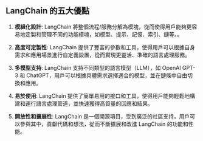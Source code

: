 ## LangChain 的五大優點

1.  **模組化設計**: LangChain 將整個流程/服務分解為模塊，從而使得用戶能夠更容易地定製和管理不同的功能模塊，如模型、提示、記憶、索引、鏈等。。

2.  **高度可定製性**: LangChain 提供了豐富的參數和工具，使得用戶可以根據自身需求和應用場景進行自定義設置，從而實現更靈活、準確的語言處理服務。

3.  **多模型支持**: LangChain 支持不同類型的語言模型（LLM），如 OpenAI GPT-3 和 ChatGPT，用戶可以根據具體需求選擇適合的模型，並在鏈條中自由切換和應用。

4.  **易於使用**: LangChain 提供了簡單易用的接口和工具，使得用戶能夠輕鬆地構建和運行語言處理管道，並快速獲得高質量的回應和結果。

5.  **開放性和擴展性**: LangChain 是一個開源項目，受到廣泛的社區支持，用戶可以參與其中，貢獻代碼和想法，從而不斷擴展和改進 LangChain 的功能和性能。
